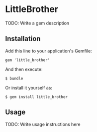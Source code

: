 # LittleBrother

TODO: Write a gem description

## Installation

Add this line to your application's Gemfile:

    gem 'little_brother'

And then execute:

    $ bundle

Or install it yourself as:

    $ gem install little_brother

## Usage

TODO: Write usage instructions here
